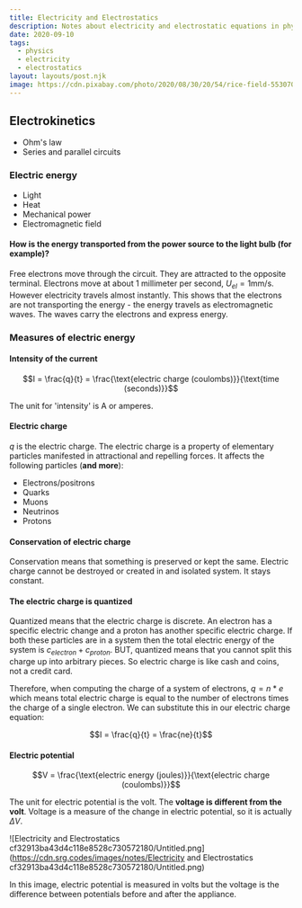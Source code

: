 ```yaml
---
title: Electricity and Electrostatics
description: Notes about electricity and electrostatic equations in physics.
date: 2020-09-10
tags:
  - physics
  - electricity
  - electrostatics
layout: layouts/post.njk
image: https://cdn.pixabay.com/photo/2020/08/30/20/54/rice-field-5530707_1280.jpg
---
```


## Electrokinetics

- Ohm's law
- Series and parallel circuits

### Electric energy

- Light
- Heat
- Mechanical power
- Electromagnetic field

#### How is the energy transported from the power source to the light bulb (for example)?

Free electrons move through the circuit. They are attracted to the opposite terminal. Electrons move at about 1 millimeter per second, $U_{el} = 1$mm/s. However electricity travels almost instantly. This shows that the electrons are not transporting the energy - the energy travels as electromagnetic waves. The waves carry the electrons and express energy.

### Measures of electric energy

#### Intensity of the current

$$I = \frac{q}{t} = \frac{\text{electric charge (coulombs)}}{\text{time (seconds)}}$$

The unit for 'intensity' is A or amperes. 

#### Electric charge

$q$ is the electric charge. The electric charge is a property of elementary particles manifested in attractional and repelling forces. It affects the following particles (**and more**):

- Electrons/positrons
- Quarks
- Muons
- Neutrinos
- Protons

#### Conservation of electric charge

Conservation means that something is preserved or kept the same. Electric charge cannot be destroyed or created in and isolated system. It stays constant.

#### The electric charge is quantized

Quantized means that the electric charge is discrete. An electron has a specific electric change and a proton has another specific electric charge. If both these particles are in a system then the total electric energy of the system is $c_{electron} + c_{proton}$. BUT, quantized means that you cannot split this charge up into arbitrary pieces. So electric charge is like cash and coins, not a credit card.

Therefore, when computing the charge of a system of electrons, $q = n * e$ which means total electric charge is equal to the number of electrons times the charge of a single electron. We can substitute this in our electric charge equation:

$$I = \frac{q}{t} = \frac{ne}{t}$$

#### Electric potential

$$V = \frac{\text{electric energy (joules)}}{\text{electric charge (coulombs)}}$$

The unit for electric potential is the volt. The **voltage is different from the volt**. Voltage is a measure of the change in electric potential, so it is actually $\Delta V$.

![Electricity and Electrostatics cf32913ba43d4c118e8528c730572180/Untitled.png](https://cdn.srg.codes/images/notes/Electricity and Electrostatics cf32913ba43d4c118e8528c730572180/Untitled.png)

In this image, electric potential is measured in volts but the voltage is the difference between potentials before and after the appliance.